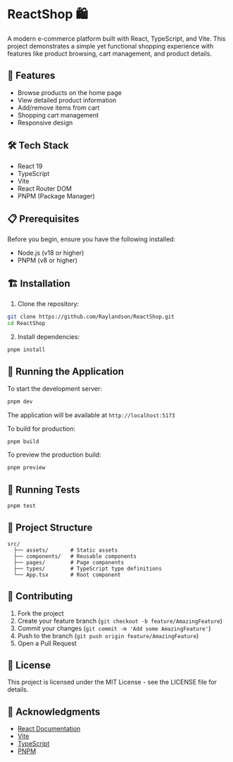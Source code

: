 # ReactShop 🛍️

A modern e-commerce platform built with React, TypeScript, and Vite. This project demonstrates a simple yet functional shopping experience with features like product browsing, cart management, and product details.

## 🚀 Features

- Browse products on the home page
- View detailed product information
- Add/remove items from cart
- Shopping cart management
- Responsive design

## 🛠️ Tech Stack

- React 19
- TypeScript
- Vite
- React Router DOM
- PNPM (Package Manager)

## 📋 Prerequisites

Before you begin, ensure you have the following installed:

- Node.js (v18 or higher)
- PNPM (v8 or higher)

## 🏗️ Installation

1. Clone the repository:

```bash
git clone https://github.com/Raylandson/ReactShop.git
cd ReactShop
```

2. Install dependencies:

```bash
pnpm install
```

## 🚀 Running the Application

To start the development server:

```bash
pnpm dev
```

The application will be available at `http://localhost:5173`

To build for production:

```bash
pnpm build
```

To preview the production build:

```bash
pnpm preview
```

## 🧪 Running Tests

```bash
pnpm test
```

## 📁 Project Structure

```
src/
  ├── assets/       # Static assets
  ├── components/   # Reusable components
  ├── pages/        # Page components
  ├── types/        # TypeScript type definitions
  └── App.tsx       # Root component
```

## 🤝 Contributing

1. Fork the project
2. Create your feature branch (`git checkout -b feature/AmazingFeature`)
3. Commit your changes (`git commit -m 'Add some AmazingFeature'`)
4. Push to the branch (`git push origin feature/AmazingFeature`)
5. Open a Pull Request

## 📝 License

This project is licensed under the MIT License - see the LICENSE file for details.

## 🙏 Acknowledgments

- [React Documentation](https://react.dev)
- [Vite](https://vitejs.dev)
- [TypeScript](https://www.typescriptlang.org)
- [PNPM](https://pnpm.io)
